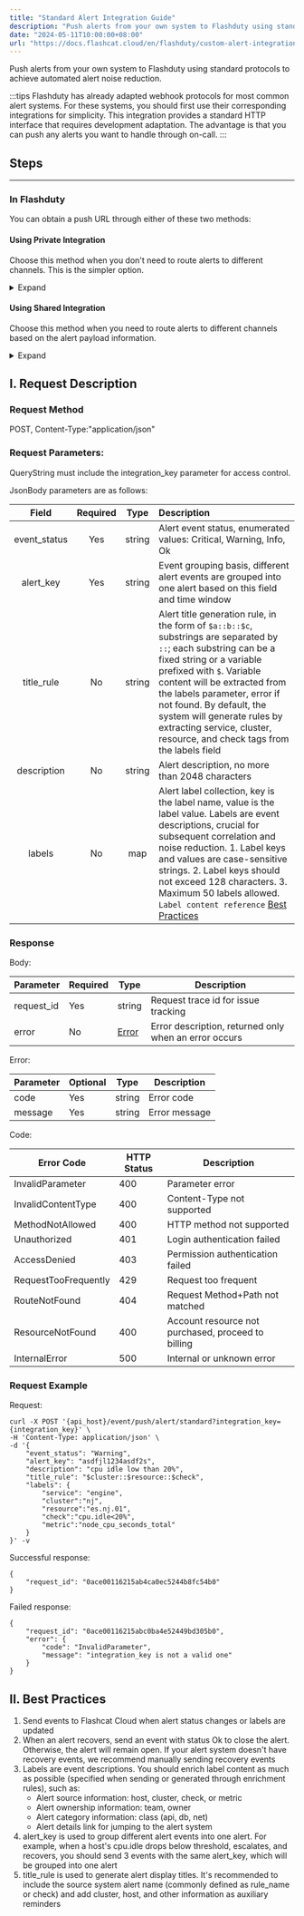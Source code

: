 ```yaml
---
title: "Standard Alert Integration Guide"
description: "Push alerts from your own system to Flashduty using standard protocols to achieve automated alert noise reduction."
date: "2024-05-11T10:00:00+08:00"
url: "https://docs.flashcat.cloud/en/flashduty/custom-alert-integration-guide"
---
```


Push alerts from your own system to Flashduty using standard protocols to achieve automated alert noise reduction.

:::tips
Flashduty has already adapted webhook protocols for most common alert systems. For these systems, you should first use their corresponding integrations for simplicity. This integration provides a standard HTTP interface that requires development adaptation. The advantage is that you can push any alerts you want to handle through on-call.
:::

<div class="hide">

## Steps
---

### In Flashduty

You can obtain a push URL through either of these two methods:

#### Using Private Integration

Choose this method when you don't need to route alerts to different channels. This is the simpler option.

<details>
  <summary>Expand</summary>
  
  1. Go to the Flashduty console, select **Channel**, and enter a channel's details page
  2. Select the **Integration** tab, click **Add Integration**, and enter the integration page
  3. Choose **Standard Alert** integration and click **Save** to generate a card
  4. Click the generated card to view the **push URL**, copy it for later use, and you're done
    
</details>

#### Using Shared Integration

Choose this method when you need to route alerts to different channels based on the alert payload information.

<details>
  <summary>Expand</summary>
  
  1. Go to the Flashduty console, select **Integration Center=>Alerts** to enter the integration selection page
  2. Select **Standard Alert** integration:
        - **Integration Name**: Define a name for this integration
  3. Click **Save** and copy the newly generated **push URL** for later use
  4. Click **Create Route** to configure routing rules for the integration. You can match different alerts to different channels based on conditions, or set a default channel as a fallback and adjust as needed later
  5. Complete
    
</details>
</div>

## I. Request Description

### Request Method

POST, Content-Type:"application/json"

### Request Parameters:

QueryString must include the integration_key parameter for access control.

JsonBody parameters are as follows:

|     Field     | Required |  Type  | Description                                                                                                                                                                                                                                    |
| :----------: | :------: | :----: | :--------------------------------------------------------------------------------------------------------------------------------------------------------------------------------------------------------------------------------------------- |
| event_status |   Yes    | string | Alert event status, enumerated values: Critical, Warning, Info, Ok                                                                                                                                                                               |
|  alert_key   |   Yes    | string | Event grouping basis, different alert events are grouped into one alert based on this field and time window                                                                                                                                      |
|  title_rule  |    No    | string | Alert title generation rule, in the form of `$a::b::$c`, substrings are separated by `::`; each substring can be a fixed string or a variable prefixed with `$`. Variable content will be extracted from the labels parameter, error if not found. By default, the system will generate rules by extracting service, cluster, resource, and check tags from the labels field |
| description  |    No    | string | Alert description, no more than 2048 characters                                                                                                                                                                                                  |
|    labels    |    No    |  map   | Alert label collection, key is the label name, value is the label value. Labels are event descriptions, crucial for subsequent correlation and noise reduction. 1. Label keys and values are case-sensitive strings. 2. Label keys should not exceed 128 characters. 3. Maximum 50 labels allowed. `Label content reference` [Best Practices](#Best-Practices) |

</div>

### Response

<div class="md-block">
    
Body:
    
Parameter|Required|Type|Description
----------|---|---|---
request_id|Yes|string|Request trace id for issue tracking
error|No|[Error](#Error)|Error description, returned only when an error occurs

<span id="Error"></span>
Error:

| Parameter | Optional | Type   | Description     |
| --------- | -------- | ------ | --------------- |
| code      | Yes      | string | Error code      |
| message   | Yes      | string | Error message   |

<span id="Code"></span>
Code:

| Error Code           | HTTP Status | Description                                        |
| -------------------- | ----------- | -------------------------------------------------- |
| InvalidParameter     | 400         | Parameter error                                    |
| InvalidContentType   | 400         | Content-Type not supported                         |
| MethodNotAllowed     | 400         | HTTP method not supported                          |
| Unauthorized         | 401         | Login authentication failed                        |
| AccessDenied         | 403         | Permission authentication failed                   |
| RequestTooFrequently | 429         | Request too frequent                               |
| RouteNotFound        | 404         | Request Method+Path not matched                    |
| ResourceNotFound     | 400         | Account resource not purchased, proceed to billing |
| InternalError        | 500         | Internal or unknown error                          |

</div>

### Request Example

Request:

```
curl -X POST '{api_host}/event/push/alert/standard?integration_key={integration_key}' \
-H 'Content-Type: application/json' \
-d '{
    "event_status": "Warning",
    "alert_key": "asdfjl1234asdf2s",
    "description": "cpu idle low than 20%",
    "title_rule": "$cluster::$resource::$check",
    "labels": {
        "service": "engine",
        "cluster":"nj",
        "resource":"es.nj.01",
        "check":"cpu.idle<20%",
        "metric":"node_cpu_seconds_total"
    }
}' -v
```

Successful response:

```
{
    "request_id": "0ace00116215ab4ca0ec5244b8fc54b0"
}
```

Failed response:

```
{
    "request_id": "0ace00116215abc0ba4e52449bd305b0",
    "error": {
        "code": "InvalidParameter",
        "message": "integration_key is not a valid one"
    }
}
```

<span id="Best-Practices"></span>

## II. Best Practices

1. Send events to Flashcat Cloud when alert status changes or labels are updated
2. When an alert recovers, send an event with status Ok to close the alert. Otherwise, the alert will remain open. If your alert system doesn't have recovery events, we recommend manually sending recovery events
3. Labels are event descriptions. You should enrich label content as much as possible (specified when sending or generated through enrichment rules), such as:
   - Alert source information: host, cluster, check, or metric
   - Alert ownership information: team, owner
   - Alert category information: class (api, db, net)
   - Alert details link for jumping to the alert system
4. alert_key is used to group different alert events into one alert. For example, when a host's cpu.idle drops below threshold, escalates, and recovers, you should send 3 events with the same alert_key, which will be grouped into one alert
5. title_rule is used to generate alert display titles. It's recommended to include the source system alert name (commonly defined as rule_name or check) and add cluster, host, and other information as auxiliary reminders
